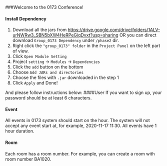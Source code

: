 ###Welcome to the 0173 Conference!

#### Install Dependency
1. Download all the jars from https://drive.google.com/drive/folders/1ALV-urNWRw3_SBN5bXW4HeRPeGiqDvxt?usp=sharing OR you can direct download `Group_0173 Dependency` under `/phase2` dir.
2. Right click the `"group_0173" folder` in the `Project Panel` on the left part of view.
3. Click `Open Module Setting`
4. Project `setting` -> `Modules` -> `Dependencies`
5. Click the `add` button on the bottom
6. Choose `Add JARs and directories`
7. Choose the files with `.jar` downloaded in the step 1
8. Click `Apply` and Done!

And please follow instructions below:
####User
If you want to sign up, your password should be at least 6 characters.

#### Event 
All events in 0173 system should start on the hour. The system will not accept any event start at, for example, 
2020-11-17 11:30. All events have 1 hour duration.

#### Room
Each room has a room number. For example, you can create a room with room number BA1020.




